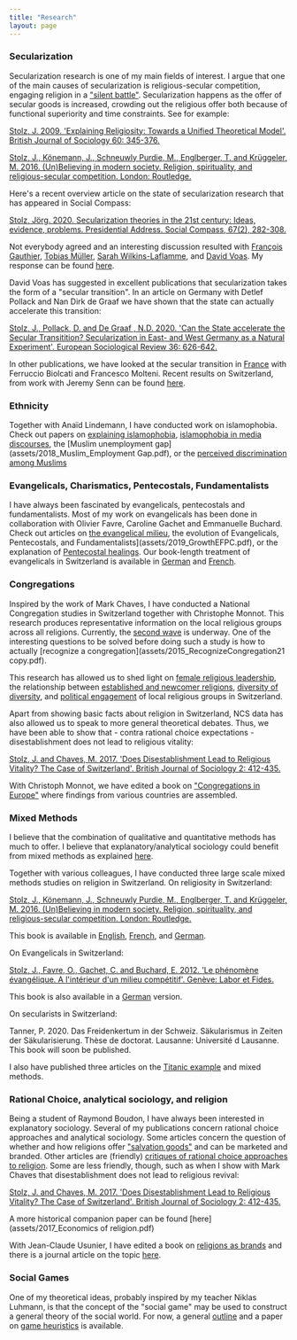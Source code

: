 ```yaml
---
title: "Research" 
layout: page
---
```



### Secularization
Secularization research is one of my main fields of interest. I argue that one of the main causes of secularization is religious-secular competition, engaging religion in a ["silent battle"](assets/2013_SilentBattle.pdf). Secularization happens as the offer of secular goods is increased, crowding out the religious offer both because of functional superiority and time constraints. See for example: 

[Stolz, J. 2009. 'Explaining Religiosity: Towards a Unified Theoretical Model'. British Journal of Sociology 60: 345-376.](assets/2009_ExplainingReligiosity.pdf)

[Stolz, J., Könemann, J., Schneuwly Purdie, M., Englberger, T. and Krüggeler, M. 2016. (Un)Believing in modern society. Religion, spirituality, and religious-secular competition. London: Routledge.](assets/Unbelieving_compressed.pdf)

Here's a recent overview article on the state of secularization research that has appeared in Social Compass: 

[Stolz, Jörg. 2020. Secularization theories in the 21st century: Ideas, evidence, problems. Presidential Address. Social Compass, 67(2), 282-308.](assets/2020_Secularization.pdf)

Not everybody agreed and an interesting discussion resulted with [François Gauthier](https://journals.sagepub.com/doi/abs/10.1177/0037768620917327?journalCode=scpa), [Tobias Müller](https://journals.sagepub.com/doi/full/10.1177/0037768620917328), [Sarah Wilkins-Laflamme](https://journals.sagepub.com/doi/abs/10.1177/0037768620917330), and [David Voas](https://journals.sagepub.com/doi/10.1177/0037768620917329). My response can be found [here](assets/2020_Response.pdf). 

David Voas has suggested in excellent publications that secularization takes the form of a "secular transition". In an article on Germany with Detlef Pollack and Nan Dirk de Graaf we have shown that the state can actually accelerate this transition:

[Stolz, J., Pollack, D. and De Graaf , N.D. 2020. 'Can the State accelerate the Secular Transitition? Secularization in East- and West Germany as a Natural Experiment'. European Sociological Review 36: 626-642.](assets/CanTheState.pdf)

In other publications, we have looked at the secular transition in  [France](assets/2021_France.pdf) with Ferruccio Biolcati and Francesco Molteni. Recent results on Switzerland, from work with Jeremy Senn can be found [here](assets/2021_Generations_e.pdf). 


### Ethnicity
Together with Anaïd Lindemann, I have conducted work on islamophobia. Check out papers on [explaining islamophobia](assets/2005_Explaining_Islamophobia_A_test_of_four_T.pdf), [islamophobia in media discourses](....), the [Muslim unemployment gap](assets/2018_Muslim_Employment Gap.pdf), or the [perceived discrimination among Muslims](assets/2020_Discrimination.pdf)

### Evangelicals, Charismatics, Pentecostals, Fundamentalists
I have always been fascinated by evangelicals, pentecostals and fundamentalists. Most of my work on evangelicals has been done in collaboration with Olivier Favre, Caroline Gachet and Emmanuelle Buchard. Check out articles on [the evangelical milieu](assets/2005_EvangelicalMilieu.pdf), the evolution of Evangelicals, Pentecostals, and Fundamentalists](assets/2019_GrowthEFPC.pdf), or the explanation of [Pentecostal healings](assets/2011_AllThingsPossible.pdf). Our book-length treatment of evangelicals in Switzerland is available in [German](assets/2014_PhänomenFreikirchen.epub) and [French](assets/2012_PhénomèneEvangélique.pdf). 

### Congregations
Inspired by the work of Mark Chaves, I have conducted a National Congregation studies in Switzerland together with Christophe Monnot. This research produces representative information on the local religious groups across all religions. Currently, the [second wave](https://wp.unil.ch/ncs2/) is underway. One of the interesting questions to be solved before doing such a study is how to actually [recognize a congregation](assets/2015_RecognizeCongregation21 copy.pdf).

This research has allowed us to shed light on [female religious leadership](assets/2019_FemaleLeadership.pdf), the relationship between [established and newcomer religions](assets/2015_EstablishedNewcomers.pdf), [diversity of diversity](assets/2014_DiversityOfDiversity.pdf), and [political engagement](assets/2019_EstablishmentPolitics.pdf) of local religious groups in Switzerland. 

Apart from showing basic facts about religion in Switzerland, NCS data has also allowed us to speak to more general theoretical debates. Thus, we have been able to show that - contra rational choice expectations - disestablishment does not lead to religious vitality: 

[Stolz, J. and Chaves, M. 2017. 'Does Disestablishment Lead to Religious Vitality? The Case of Switzerland'. British Journal of Sociology 2: 412-435.](assets/2018_EstablishmentBJS.pdf)

With Christoph Monnot, we have edited a book on ["Congregations in Europe"](assets/2018_CongregationsEurope.pdf) where findings from various countries are assembled.


### Mixed Methods
I believe that the combination of qualitative and quantitative methods has much to offer. I believe that explanatory/analytical sociology could benefit from mixed methods as explained [here](assets/2016_OpeningBlackBox.pdf).

Together with various colleagues, I have  conducted three large scale mixed methods studies on religion in Switzerland. 
On religiosity in Switzerland: 

[Stolz, J., Könemann, J., Schneuwly Purdie, M., Englberger, T. and Krüggeler, M. 2016. (Un)Believing in modern society. Religion, spirituality, and religious-secular competition. London: Routledge.](assets/2016_Un_Believing_in_modern_society._Religio.pdf)

This book is available in [English](assets/2016_Un_Believing_in_modern_society._Religio.pdf), [French](assets/2015_EreDelEgo.pdf), and [German](assets/2014_IchGesellschaft.pdf).

On Evangelicals in Switzerland: 

[Stolz, J., Favre, O., Gachet, C. and Buchard, E. 2012. 'Le phénomène évangélique. A l'intérieur d'un milieu compétitif'. Genève: Labor et Fides.](assets/2012_PhénomèneEvangélique.pdf)

This book is also available in a [German](assets/2014_PhänomenFreikirchen.epub) version.

On secularists in Switzerland: 

Tanner, P. 2020. Das Freidenkertum in der Schweiz. Säkularismus in Zeiten der Säkularisierung. Thèse de doctorat. Lausanne: Université d Lausanne. This book will soon be published.

I also have published three articles on the [Titanic example](https://joergstolz.github.io/teaching/) and mixed methods.




### Rational Choice, analytical sociology, and religion
Being a student of Raymond Boudon, I have always been interested in explanatory sociology. Several of my publications concern rational choice approaches and analytical sociology. Some articles concern the question of whether and how religions offer ["salvation goods"](assets/2005_SalvationGoods.pdf) and can be marketed and branded. Other articles are (friendly) [critiques of rational choice approaches to religion](assets/2014_RatChoice.docx). Some are less friendly, though, such as when I show with Mark Chaves that disestablishment does not lead to religious revival: 

[Stolz, J. and Chaves, M. 2017. 'Does Disestablishment Lead to Religious Vitality? The Case of Switzerland'. British Journal of Sociology 2: 412-435.
](assets/2020_CanTheState.pdf)

A more historical companion paper can be found [here](assets/2017_Economics of religion.pdf)

With Jean-Claude Usunier, I have edited a book on [religions as brands](assets/2011_ReligionsBrands.pdf) and there is a journal article on the 
topic [here](assets/2017_ReligionsBrands.pdf). 



### Social Games
One of my theoretical ideas, probably inspired by my teacher Niklas Luhmann, is that the concept of the "social game" may be used to construct a general theory of the social world. For now, a general [outline](2019_Games.pdf) and a paper on [game heuristics](2020_TitanicGame.pdf) is available. 





